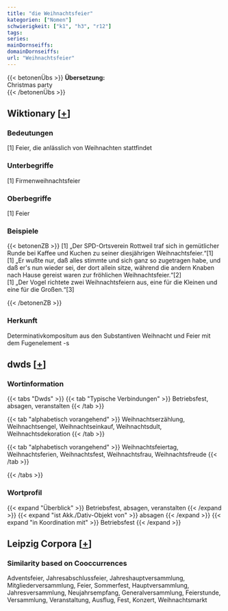 ```yaml
---
title: "die Weihnachtsfeier"
kategorien: ["Nomen"]
schwierigkeit: ["k1", "h3", "r12"]
tags:
series:
mainDornseiffs:
domainDornseiffs:
url: "Weihnachtsfeier"
---
```


{{< betonenÜbs >}}
**Übersetzung:**  
Christmas party  
{{< /betonenÜbs >}}

## Wiktionary [[+](https://de.wiktionary.org/wiki/Weihnachtsfeier)]

### Bedeutungen
[1] Feier, die anlässlich von Weihnachten stattfindet  

### Unterbegriffe
[1] Firmenweihnachtsfeier  

### Oberbegriffe
[1] Feier  

### Beispiele
{{< betonenZB >}}
[1] „Der SPD-Ortsverein Rottweil traf sich in gemütlicher Runde bei Kaffee und Kuchen zu seiner diesjährigen Weihnachtsfeier.“[1]  
[1] „Er wußte nur, daß alles stimmte und sich ganz so zugetragen habe, und daß er's nun wieder sei, der dort allein sitze, während die andern Knaben nach Hause gereist waren zur fröhlichen Weihnachtsfeier.“[2]  
[1] „Der Vogel richtete zwei Weihnachtsfeiern aus, eine für die Kleinen und eine für die Großen.“[3]  

{{< /betonenZB >}}
### Herkunft
Determinativkompositum aus den Substantiven Weihnacht und Feier mit dem Fugenelement -s  



## dwds [[+](https://www.dwds.de/wb/Weihnachtsfeier)]

### Wortinformation
{{< tabs "Dwds" >}}
{{< tab "Typische Verbindungen" >}}
Betriebsfest, absagen, veranstalten
{{< /tab >}}

{{< tab "alphabetisch vorangehend" >}}
Weihnachtserzählung, Weihnachtsengel, Weihnachtseinkauf, Weihnachtsdult, Weihnachtsdekoration
{{< /tab >}}

{{< tab "alphabetisch vorangehend" >}}
Weihnachtsfeiertag, Weihnachtsferien, Weihnachtsfest, Weihnachtsfrau, Weihnachtsfreude
{{< /tab >}}

{{< /tabs >}}

### Wortprofil
{{< expand "Überblick" >}} Betriebsfest, absagen, veranstalten {{< /expand >}}
{{< expand "ist Akk./Dativ-Objekt von" >}} absagen {{< /expand >}}
{{< expand "in Koordination mit" >}} Betriebsfest {{< /expand >}}

## Leipzig Corpora [[+](https://corpora.uni-leipzig.de/en/res?word=Weihnachtsfeier&corpusId=deu_newscrawl-public_2018)]


### Similarity based on Cooccurrences
Adventsfeier, Jahresabschlussfeier, Jahreshauptversammlung, Mitgliederversammlung, Feier, Sommerfest, Hauptversammlung, Jahresversammlung, Neujahrsempfang, Generalversammlung, Feierstunde, Versammlung, Veranstaltung, Ausflug, Fest, Konzert, Weihnachtsmarkt

